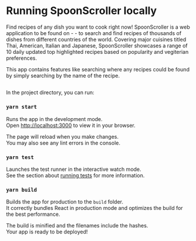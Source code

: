 # Running SpoonScroller locally

Find recipes of any dish you want to cook right now! SpoonScroller is a web application to be found on - - to search and find recipes of thousands of dishes from different countries of the world. Covering major cuisines titled Thai, American, Italian and Japanese, SpoonScroller showcases a range of 10 daily updated top highlighted recipes based on popularity and vegiterian preferences. 

This app contains features like searching where any recipes could be found by simply searching by the name of the recipe.

##

In the project directory, you can run:

### `yarn start`

Runs the app in the development mode.\
Open [http://localhost:3000](http://localhost:3000) to view it in your browser.

The page will reload when you make changes.\
You may also see any lint errors in the console.

### `yarn test`

Launches the test runner in the interactive watch mode.\
See the section about [running tests](https://facebook.github.io/create-react-app/docs/running-tests) for more information.

### `yarn build`

Builds the app for production to the `build` folder.\
It correctly bundles React in production mode and optimizes the build for the best performance.

The build is minified and the filenames include the hashes.\
Your app is ready to be deployed!
